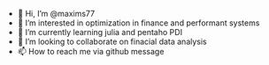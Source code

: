 - 👋 Hi, I’m @maxims77
- 👀 I’m interested in optimization in finance and performant systems
- 🌱 I’m currently learning julia and pentaho PDI
- 💞️ I’m looking to collaborate on finacial data analysis
- 📫 How to reach me via github message

<!---
maxims77/maxims77 is a ✨ special ✨ repository because its `README.md` (this file) appears on your GitHub profile.
You can click the Preview link to take a look at your changes.
--->
